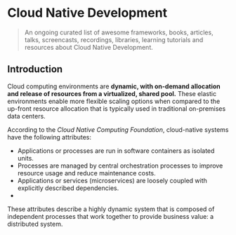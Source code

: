 # Cloud Native Development
> An ongoing curated list of awesome frameworks, books, articles, talks, screencasts, recordings, libraries, learning tutorials and resources about Cloud Native Development.


## Introduction
Cloud computing environments are **dynamic, with on-demand allocation and release of resources from a virtualized, shared pool.** These elastic environments enable more flexible scaling options when compared to the up-front resource allocation that is typically used in traditional on-premises data centers.

According to the *Cloud Native Computing Foundation*, cloud-native systems have the following attributes:

- Applications or processes are run in software containers as isolated units.
- Processes are managed by central orchestration processes to improve resource usage and reduce maintenance costs.
- Applications or services (microservices) are loosely coupled with explicitly described dependencies.
- 
These attributes describe a highly dynamic system that is composed of independent processes that work together to provide business value: a distributed system.
